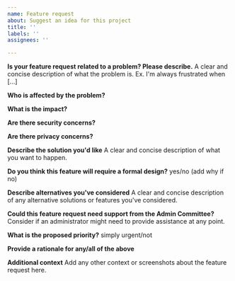 ```yaml
---
name: Feature request
about: Suggest an idea for this project
title: ''
labels: ''
assignees: ''

---
```


**Is your feature request related to a problem? Please describe.**
A clear and concise description of what the problem is. Ex. I'm always frustrated when [...]

**Who is affected by the problem?**

**What is the impact?**

**Are there security concerns?**

**Are there privacy concerns?**

**Describe the solution you'd like**
A clear and concise description of what you want to happen.

**Do you think this feature will require a formal design?**
yes/no (add why if no)

**Describe alternatives you've considered**
A clear and concise description of any alternative solutions or features you've considered.

**Could this feature request need support from the Admin Committee?**
Consider if an administrator might need to provide assistance at any point.

**What is the proposed priority?**
simply urgent/not

**Provide a rationale for any/all of the above**

**Additional context**
Add any other context or screenshots about the feature request here.
